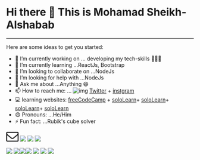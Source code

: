 #                                                          __Hi there 👋  This is Mohamad Sheikh-Alshabab__

-------------------------------------------

Here are some ideas to get you started:

- 🔭 I’m currently working on ... developing my tech-skills 🧑🏻‍💻 
- 🌱 I’m currently learning ...ReactJs, Bootstrap
- 👯 I’m looking to collaborate on ...NodeJs
- 🤔 I’m looking for help with ...NodeJs
- 💬 Ask me about ...Anything 😄
- 📫 How to reach me: ... ![img](https://camo.githubusercontent.com/4d00b21e95ad13be23cd63c527a39f04bf085b1b/68747470733a2f2f696d672e736869656c64732e696f2f62616467652f2532302d547769747465722d323641304544) [Twitter](https://twitter.com/AboAhmad12320) + [instgram](https://www.instagram.com/mohammadsheikhalshabab/)
- 💻  learning websites: [freeCodeCamp](https://www.freecodecamp.org/mohamad_sheikh_alshabab) + [soloLearn](https://www.sololearn.com/Profile/17836072)+ [soloLearn](https://www.sololearn.com/Profile/17836072)+ [soloLearn](https://www.sololearn.com/Profile/17836072)+ [soloLearn](https://www.sololearn.com/Profile/17836072)
- 😄 Pronouns: ...He/Him
- ⚡ Fun fact: ...Rubik's cube solver

<a href="mailto:alshabab.moh@gmail.com"><img style="max-width:100%" height="26" src="https://raw.githubusercontent.com/AntonioFalcao/AntonioFalcao/master/img/mail.png?raw=true"></a>
<a href="https://twitter.com/AboAhmad12320"><img style="max-width:100%" height="26" src="https://camo.githubusercontent.com/379cf92480a4fa6a1d6343c24245c00b8b8187b6/68747470733a2f2f63646e342e69636f6e66696e6465722e636f6d2f646174612f69636f6e732f696f6e69636f6e732f3531322f69636f6e2d736f6369616c2d747769747465722d3132382e706e67"></a>
<a href="https://www.linkedin.com/in/mohammad-sheikh-alshabab-134146197/"><img style="max-width:100%" height="26" src="https://camo.githubusercontent.com/100b569aaac203bbb58bba88d27ee2209307ed81/68747470733a2f2f63646e342e69636f6e66696e6465722e636f6d2f646174612f69636f6e732f6d6174657269612d736f6369616c2d667265652f32342f3033385f3030325f6c696e6b6564696e5f736f6369616c5f6e6574776f726b5f616e64726f69645f6d6174657269616c2d3132382e706e67"></a>
<a href="https://www.instagram.com/mohammadsheikhalshabab/"><img style="max-width:100%" height="26" src="https://camo.githubusercontent.com/a01714a0e6e1028c30542858a2a8ecd4ebd8a4c8/68747470733a2f2f63646e342e69636f6e66696e6465722e636f6d2f646174612f69636f6e732f7069636f6e732d736f6369616c2f35372f33382d696e7374616772616d2d322d3235362e706e67"></a>


<img style="max-width:100%;align:center;" height="50" src="https://img.stackshare.io/service/1011/n1JRsFeB_400x400.png"> <img style="max-width:100%;align:center;" height="50" src="https://img.stackshare.io/service/1028/ASOhU5xJ.png"><img style="max-width:100%;align:center;" height="50" src="https://img.stackshare.io/service/27/sBsvBbjY.png"><img style="max-width:100%;align:center;" height="50" src="https://encrypted-tbn0.gstatic.com/images?q=tbn:ANd9GcSuWcURtAAsXBrp2p0FLCBsJn3pYTufqKqJcbiXfnObYhwBfrwn&s">
<img style="max-width:100%;align:center;" height="50" src="https://www.python.org/static/community_logos/python-logo-master-v3-TM-flattened.png">
<img style="max-width:100%;align:center;" height="50" src="https://miro.medium.com/max/400/1*onZhQJU7A3ab6V1sHfMRkQ.jpeg"> 
<img style="max-width:100%;align:center;" height="50" src="https://res.cloudinary.com/practicaldev/image/fetch/s--wCGgterD--/c_limit%2Cf_auto%2Cfl_progressive%2Cq_auto%2Cw_880/https://www.freecodecamp.org/news/content/images/size/w2000/2020/02/Ekran-Resmi-2019-11-18-18.08.13.png">
